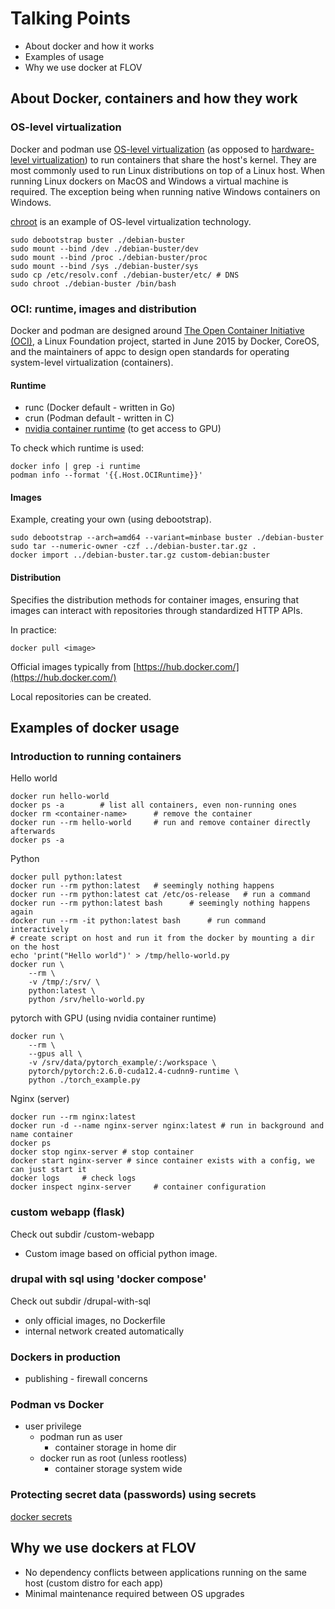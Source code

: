 # Talking Points

* About docker and how it works
* Examples of usage
* Why we use docker at FLOV

## About Docker, containers and how they work

### OS-level virtualization

Docker and podman use [OS-level virtualization](https://en.wikipedia.org/wiki/OS-level_virtualization) (as opposed to [hardware-level virtualization](https://en.wikipedia.org/wiki/Hardware_virtualization)) to run containers that share the host's kernel. They are most commonly used to run Linux distributions on top of a Linux host.
When running Linux dockers on MacOS and Windows a virtual machine is required. The exception being when running native Windows containers on Windows.

[chroot](https://en.wikipedia.org/wiki/Chroot) is an example of OS-level virtualization technology.
```(bash)
sudo debootstrap buster ./debian-buster
sudo mount --bind /dev ./debian-buster/dev
sudo mount --bind /proc ./debian-buster/proc
sudo mount --bind /sys ./debian-buster/sys
sudo cp /etc/resolv.conf ./debian-buster/etc/ # DNS
sudo chroot ./debian-buster /bin/bash
```


### OCI: runtime, images and distribution

Docker and podman are designed around [The Open Container Initiative (OCI)](https://en.wikipedia.org/wiki/Open_Container_Initiative), a Linux Foundation project, started in June 2015 by Docker, CoreOS, and the maintainers of appc to design open standards for operating system-level virtualization (containers).


#### Runtime

* runc (Docker default - written in Go)
* crun (Podman default - written in C)
* [nvidia container runtime](https://developer.nvidia.com/container-runtime) (to get access to GPU)

To check which runtime is used:
```(bash)
docker info | grep -i runtime
podman info --format '{{.Host.OCIRuntime}}'
```

#### Images

Example, creating your own (using debootstrap).

```(bash)
sudo debootstrap --arch=amd64 --variant=minbase buster ./debian-buster
sudo tar --numeric-owner -czf ../debian-buster.tar.gz .
docker import ../debian-buster.tar.gz custom-debian:buster
```

#### Distribution

Specifies the distribution methods for container images, ensuring that images can interact with repositories through standardized HTTP APIs.

In practice:
```(bash)
docker pull <image>
```

Official images typically from [https://hub.docker.com/](https://hub.docker.com/)

Local repositories can be created.


## Examples of docker usage

### Introduction to running containers

Hello world
```(bash)
docker run hello-world
docker ps -a        # list all containers, even non-running ones
docker rm <container-name>      # remove the container
docker run --rm hello-world     # run and remove container directly afterwards
docker ps -a
```

Python
```(bash)
docker pull python:latest
docker run --rm python:latest   # seemingly nothing happens
docker run --rm python:latest cat /etc/os-release   # run a command
docker run --rm python:latest bash      # seemingly nothing happens again
docker run --rm -it python:latest bash      # run command interactively
# create script on host and run it from the docker by mounting a dir on the host
echo 'print("Hello world")' > /tmp/hello-world.py
docker run \
    --rm \
    -v /tmp/:/srv/ \
    python:latest \
    python /srv/hello-world.py
```

pytorch with GPU (using nvidia container runtime)
```(bash)
docker run \
    --rm \
    --gpus all \
    -v /srv/data/pytorch_example/:/workspace \
    pytorch/pytorch:2.6.0-cuda12.4-cudnn9-runtime \
    python ./torch_example.py
```

Nginx (server)
```(bash)
docker run --rm nginx:latest
docker run -d --name nginx-server nginx:latest # run in background and name container
docker ps
docker stop nginx-server # stop container
docker start nginx-server # since container exists with a config, we can just start it
docker logs     # check logs
docker inspect nginx-server     # container configuration
```

### custom webapp (flask)

Check out subdir /custom-webapp

* Custom image based on official python image.


### drupal with sql using 'docker compose'

Check out subdir /drupal-with-sql

* only official images, no Dockerfile
* internal network created automatically

### Dockers in production

* publishing - firewall concerns

### Podman vs Docker

* user privilege
    * podman run as user
        * container storage in home dir
    * docker run as root (unless rootless)
        * container storage system wide


### Protecting secret data (passwords) using secrets

[docker secrets](https://docs.docker.com/engine/swarm/secrets/)


## Why we use dockers at FLOV

* No dependency conflicts between applications running on the same host (custom distro for each app)
* Minimal maintenance required between OS upgrades
